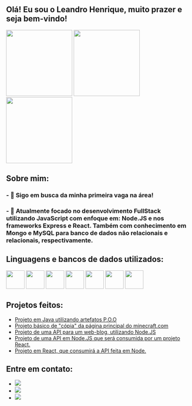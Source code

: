 ## Olá! Eu sou o Leandro Henrique, muito prazer e seja bem-vindo!

<div>
  <a href='https://github.com/xLarsMc'></a>
  <img height='180em' src='https://github-readme-stats.vercel.app/api?username=xLarsMc'> 
  <img height='180em' src='https://github-readme-stats.vercel.app/api/top-langs/?username=xLarsMc'>
  <img height='180em' src='https://tenor.com/pt-BR/view/inazuma-eleven-ina11-soccer-tyre-hit-gif-19817663.gif'>
</div>

## Sobre mim:
### - 🔭 Sigo em busca da minha primeira vaga na área!
### - 🌱 Atualmente focado no desenvolvimento FullStack utilizando JavaScript com enfoque em: Node.JS e nos frameworks Express e React. Também com conhecimento em Mongo e MySQL para banco de dados não relacionais e relacionais, respectivamente.

## Linguagens e bancos de dados utilizados:
<div display='flex' gap='50px'>
     <img height='50em'src="https://cdn.jsdelivr.net/gh/devicons/devicon@latest/icons/c/c-plain.svg" />
     <img height ='50em'src="https://cdn.jsdelivr.net/gh/devicons/devicon@latest/icons/java/java-original.svg" />
     <img height='50em' src="https://cdn.jsdelivr.net/gh/devicons/devicon@latest/icons/html5/html5-original-wordmark.svg" />  
     <img height='50em'src="https://cdn.jsdelivr.net/gh/devicons/devicon@latest/icons/javascript/javascript-original.svg">    
     <img height='50em'src="https://cdn.jsdelivr.net/gh/devicons/devicon@latest/icons/nodejs/nodejs-original-wordmark.svg" /> 
     <img height='50em'src="https://cdn.jsdelivr.net/gh/devicons/devicon@latest/icons/react/react-original.svg" />    
     <img height='50em' src="https://cdn.jsdelivr.net/gh/devicons/devicon@latest/icons/mongodb/mongodb-original.svg" />
          
</div>

## Projetos feitos:

<div>
  <ul>
    <li> <a href='https://github.com/xLarsMc/Projeto-Java'> Projeto em Java utilizando artefatos P.O.O</a> </li>
    <li> <a href='https://github.com/xLarsMc/ProjetoWebFrontEnd'> Projeto básico de "cópia" da página principal do minecraft.com</a> </li>
    <li> <a href='https://github.com/xLarsMc/Projeto-Final-BackEnd'> Projeto de uma API para um web-blog, utilizando Node.JS</a> </li>
    <li> <a href='https://github.com/xLarsMc/Projeto-Full-Stack---Back-End'> Projeto de uma API em Node.JS que será consumida por um projeto React.</a> </li>
    <li> <a href='https://github.com/MathKodi/Projeto2-WebFullstack'> Projeto em React, que consumirá a API feita em Node.</a> </li>
  </ul>
</div>

## Entre em contato: 
<div>
  <ul>
    <li> <a href="https://www.linkedin.com/in/leandro-neves-lhoneves" target="_blank"><img src="https://img.shields.io/badge/-LinkedIn-%230077B5?style=for-the-badge&logo=linkedin&logoColor=white" target="_blank"></a></li>
    <li> <a href="https://www.instagram.com/le.henrique_" target="_blank"><img src="https://img.shields.io/badge/-Instagram-%23E4405F?style=for-the-badge&logo=instagram&logoColor=white" target="_blank"></a></li>
    <li> <a href='mailto:leandrohenriquetti@gmail.com'><img src="https://img.shields.io/badge/-Gmail-%23333?style=for-the-badge&logo=gmail&logoColor=white" target="_blank"></a></li>
  </ul>
</div>

